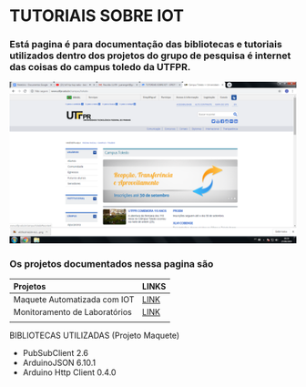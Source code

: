 # TUTORIAIS SOBRE IOT

### Está pagina é para documentação das bibliotecas e tutoriais utilizados dentro dos projetos do grupo de pesquisa é internet das coisas do campus toledo da UTFPR.

![](.gitbook/assets/image%20%2812%29.png)

### Os projetos documentados nessa pagina são

| Projetos | LINKS |
| :--- | :--- |
| Maquete Automatizada com IOT  | [LINK](https://github.com/juanengml/Maquete_Home_UTFPR) |
| Monitoramento de Laboratórios  | [LINK](https://github.com/juanengml/Sistema_de_Monitoramento_de_Salas_GPIOT-UTFPR-TD)  |
|  |  |

BIBLIOTECAS UTILIZADAS \(Projeto Maquete\) 

* PubSubClient 2.6
* ArduinoJSON 6.10.1
* Arduino Http Client 0.4.0

